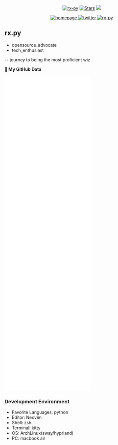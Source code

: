 <p align="center"> 
    <a href="https://github.com/rx-py"><img alt="rx-py" src="https://komarev.com/ghpvc/?username=rx-py"></a>
    <a href="https://github.com/rx-py?tab=repositories"><img alt="Stars" src="https://img.shields.io/github/stars/rx-py"></a>
    <a href="https://twitter.com/rx__py"> <img src="https://img.shields.io/twitter/url?url=https%3A%2F%2Ftwitter.com%2Frx__py&style=social&logo=twitter&logoColor=purple&label=twitter&labelColor=rgb(128%2C0%2C64)&color=%23800040"/></a>
</p> 

<p align="center"> 
  <a href="https://rx-py.github.io/">
    <img alt="homepage" width="30px" src="https://simpleicons.org/icons/homeassistantcommunitystore.svg" />
  </a>
  <a href="https://twitter.com/rx__py">
    <img alt="twitter" width="30px" src="https://simpleicons.org/icons/twitter.svg" />
  </a>
  <a href="https://dev.to/rx-py" target="blank">
    <img src="https://cdn.jsdelivr.net/npm/simple-icons@3.0.1/icons/dev-dot-to.svg" alt="rx-py" height="30" width="30" />
  </a>
  </p>

## rx.py
- opensource_advocate
- tech_enthusiast

-- journey to being the most proficient wiz


** My GitHub Data** 
<!-- ![Metrics](https://metrics.lecoq.io/rx-py) -->
![Metrics](https://github.com/rx-py/rx-py/blob/main/github-metrics.svg)


### Development Environment

- Favorite Languages: python
- Editor: Neovim
- Shell: zsh
- Terminal: kitty
- OS: ArchLinux(sway/hyprland)
- PC: macbook air
